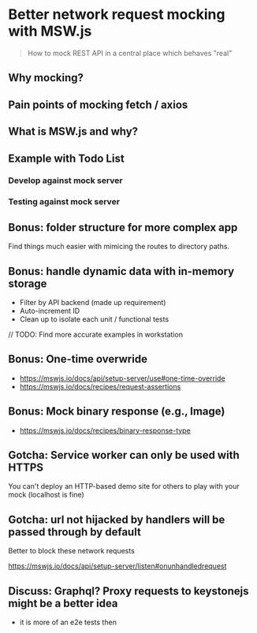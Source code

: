 # Better network request mocking with MSW.js

> How to mock REST API in a central place which behaves "real"

## Why mocking?

## Pain points of mocking fetch / axios

## What is MSW.js and why?

## Example with Todo List

### Develop against mock server

### Testing against mock server

## Bonus: folder structure for more complex app

Find things much easier with mimicing the routes to directory paths.

## Bonus: handle dynamic data with in-memory storage

* Filter by API backend (made up requirement)
* Auto-increment ID
* Clean up to isolate each unit / functional tests

// TODO: Find more accurate examples in workstation

## Bonus: One-time overwride

* https://mswjs.io/docs/api/setup-server/use#one-time-override
* https://mswjs.io/docs/recipes/request-assertions

## Bonus: Mock binary response (e.g., Image)

* https://mswjs.io/docs/recipes/binary-response-type

## Gotcha: Service worker can only be used with HTTPS

You can't deploy an HTTP-based demo site for others to play with your mock (localhost is fine)

## Gotcha: url not hijacked by handlers will be passed through by default

Better to block these network requests

https://mswjs.io/docs/api/setup-server/listen#onunhandledrequest

## Discuss: Graphql? Proxy requests to keystonejs might be a better idea

* it is more of an e2e tests then

